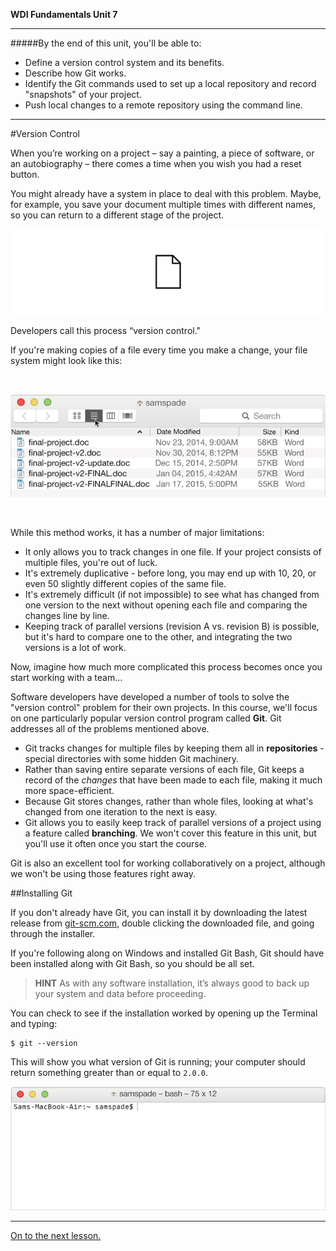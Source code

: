 **WDI Fundamentals Unit 7**

---

#####By the end of this unit, you'll be able to:
* Define a version control system and its benefits.
* Describe how Git works.
* Identify the Git commands used to set up a local repository and record "snapshots" of your project.
* Push local changes to a remote repository using the command line.

---


#Version Control

When you’re working on a project – say a painting, a piece of software, or an autobiography – there comes a time when you wish you had a reset button.

You might already have a system in place to deal with this problem. Maybe, for example, you save your document multiple times with different names, so you can return to a different stage of the project.

![Version Control](../assets/chapter2/version-control.gif)

Developers call this process “version control."

If you're making copies of a file every time you make a change, your file system might look like this:

<br>

![Bad VCS](../assets/chapter2/bad_vcs.png)

<br>

While this method works, it has a number of major limitations:
* It only allows you to track changes in one file. If your project consists of multiple files, you're out of luck.
* It's extremely duplicative - before long, you may end up with 10, 20, or even 50 slightly different copies of the same file.
* It's extremely difficult (if not impossible) to see what has changed from one version to the next without opening each file and comparing the changes line by line.
* Keeping track of parallel versions (revision A vs. revision B) is possible, but it's hard to compare one to the other, and integrating the two versions is a lot of work.

Now, imagine how much more complicated this process becomes once you start working with a team...

Software developers have developed a number of tools to solve the "version control" problem for their own projects. In this course, we'll focus on one particularly popular version control program called **Git**. Git addresses all of the problems mentioned above.
* Git tracks changes for multiple files by keeping them all in **repositories** - special directories with some hidden Git machinery.
* Rather than saving entire separate versions of each file, Git keeps a record of the *changes* that have been made to each file, making it much more space-efficient.
* Because Git stores changes, rather than whole files, looking at what's changed from one iteration to the next is easy.
* Git allows you to easily keep track of parallel versions of a project using a feature called **branching**. We won't cover this feature in this unit, but you'll use it often once you start the course.

Git is also an excellent tool for working collaboratively on a project, although we won't be using those features right away.

##Installing Git

If you don't already have Git, you can install it by downloading the latest release from [git-scm.com](http://git-scm.com/download/mac), double clicking the downloaded file, and going through the installer.

If you're following along on Windows and installed Git Bash, Git should have been installed along with Git Bash, so you should be all set.

> **HINT** As with any software installation, it’s always good to back up your system and data before proceeding.

You can check to see if the installation worked by opening up the Terminal and typing:

```
$ git --version
```

This will show you what version of Git is running; your computer should return something greater than or equal to `2.0.0`.

![Check to See Which Version of Git is Running](../assets/chapter2/git_installed.gif)

---

[On to the next lesson.](02_lesson.md)
